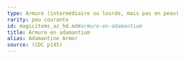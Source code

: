```yaml
---
type: Armure (intermédiaire ou lourde, mais pas en peau)
rarity: peu courante
id: magicitems_az_hd.md#armure-en-adamantium
title: Armure en adamantium
alias: Adamantine Armor
source: (CDC p145)
---
```


